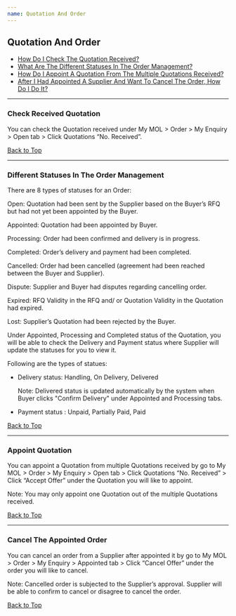 ```yaml
---
name: Quotation And Order
---
```


## Quotation And Order

  * [How Do I Check The Quotation Received?](#check-received-quotation)
  * [What Are The Different Statuses In The Order Management?](#different-statuses-in-the-order-management)
  * [How Do I Appoint A Quotation From The Multiple Quotations Received?](#appoint-quotation)
  * [After I Had Appointed A Supplier And Want To Cancel The Order, How Do I Do It?](#cancel-the-appointed-order)

---

###  Check Received Quotation

You can check the Quotation received under My MOL > Order > My Enquiry > Open tab > Click Quotations “No. Received”.

  [Back to Top](quotation_and_order#)
  
---

###  Different Statuses In The Order Management

There are 8 types of statuses for an Order:

Open: Quotation had been sent by the Supplier based on the Buyer’s RFQ but had not yet been appointed by the Buyer.

Appointed: Quotation had been appointed by Buyer.

Processing: Order had been confirmed and delivery is in progress.

Completed: Order’s delivery and payment had been completed.

Cancelled: Order had been cancelled (agreement had been reached between the Buyer and Supplier).

Dispute: Supplier and Buyer had disputes regarding cancelling order. 

Expired: RFQ Validity in the RFQ and/ or Quotation Validity in the Quotation had expired.

Lost: Supplier’s Quotation had been rejected by the Buyer.

Under Appointed, Processing and Completed status of the Quotation, you will be able to check the Delivery and Payment status where Supplier will update the statuses for you to view it. 

Following are the types of statues:

-	Delivery status: Handling, On Delivery, Delivered 

    Note: Delivered status is updated automatically by the system when Buyer clicks "Confirm Delivery" under Appointed and Processing tabs.
  
-	Payment status : Unpaid, Partially Paid, Paid 

  [Back to Top](quotation_and_order#)
  
---

###  Appoint Quotation

You can appoint a Quotation from multiple Quotations received by go to My MOL > Order > My Enquiry > Open tab > Click Quotations “No. Received” > Click “Accept Offer” under the Quotation you will like to appoint.

Note: You may only appoint one Quotation out of the multiple Quotations received.

  [Back to Top](quotation_and_order#)
  
---

###  Cancel The Appointed Order

You can cancel an order from a Supplier after appointed it by go to My MOL > Order > My Enquiry > Appointed tab > Click “Cancel Offer” under the order you will like to cancel.

Note: Cancelled order is subjected to the Supplier’s approval. Supplier will be able to confirm to cancel or disagree to cancel the order. 

  [Back to Top](quotation_and_order#)

